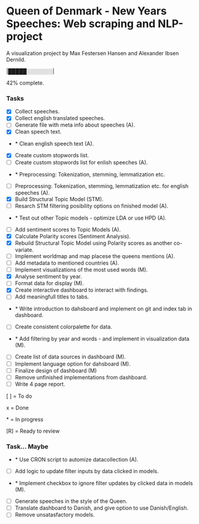 # Queen of Denmark - New Years Speeches: Web scraping and NLP-project

A visualization project by Max Festersen Hansen and Alexander Ibsen Dernild.

|█████░░░░░░░|

42% complete.

### Tasks

- [x] Collect speeches.
- [x] Collect english translated speeches.
- [ ] Generate file with meta info about speeches (A).
- [x] Clean speech text.
- \* Clean english speech text (A).
- [x] Create custom stopwords list.
- [ ] Create custom stopwords list for enlish speeches (A).
- \* Preprocessing: Tokenization, stemming, lemmatization etc.
- [ ] Preprocessing: Tokenization, stemming, lemmatization etc. for english speeches (A).
- [x] Build Structural Topic Model (STM).
- [ ] Resarch STM filtering posibility options on finished model (A).
- \* Test out other Topic models - optimize LDA or use HPD (A).
- [ ] Add sentiment scores to Topic Models (A).
- [x] Calculate Polarity scores (Sentiment Analysis).
- [x] Rebuild Structural Topic Model using Polarity scores as another co-variate.
- [ ] Implement worldmap and map placese the queens mentions (A).
- [ ] Add metadata to mentioned countries (A).
- [ ] Implement visualizations of the most used words (M).
- [x] Analyse sentiment by year.
- [ ] Format data for display (M).
- [x] Create interactive dashboard to interact with findings.
- [ ] Add meaningfull titles to tabs.
- \* Write introduction to dahsboard and implement on git and index tab in dashboard.
- [ ] Create consistent colorpalette for data.
- \* Add filtering by year and words - and implement in visualization data (M).
- [ ] Create list of data sources in dashboard (M).
- [ ] Implement language option for dahsboard (M).
- [ ] Finalize design of dashboard (M)
- [ ] Remove unfinished implementations from dashboard.
- [ ] Write 4 page report.

[ ] = To do

x = Done

\* = In progress

[R] = Ready to review

### Task... Maybe
- \* Use CRON script to automize datacollection (A).
- [ ] Add logic to update filter inputs by data clicked in models.
- \* Implement checkbox to ignore filter updates by clicked data in models (M).
- [ ] Generate speeches in the style of the Queen.
- [ ] Translate dashboard to Danish, and give option to use Danish/English.
- [ ] Remove unsatasfactory models.